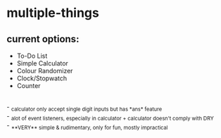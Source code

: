 # multiple-things

## current options:
* To-Do List
* Simple Calculator
* Colour Randomizer
* Clock/Stopwatch
* Counter
<br>
- <sub>calculator only accept single digit inputs but has *ans* feature</sub>
<br>
- <sub>alot of event listeners, especially in calculator + calculator doesn't comply with DRY</sub>
<br>
- <sub>**VERY** simple & rudimentary, only for fun, mostly impractical</sub>
